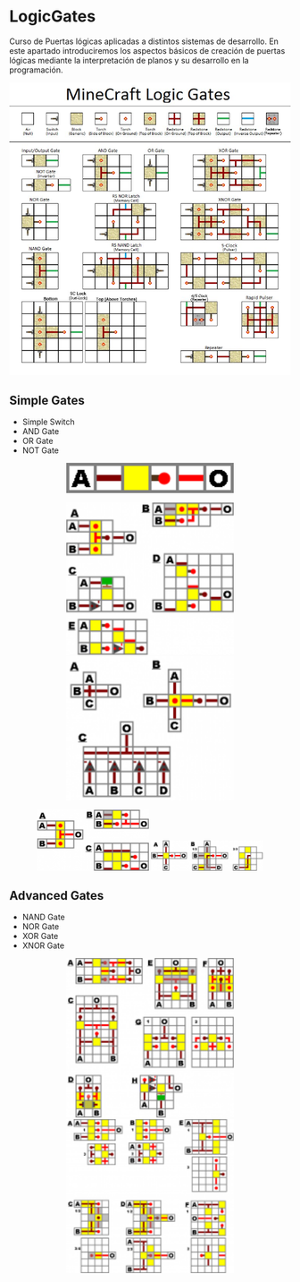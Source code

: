 # LogicGates
Curso de Puertas lógicas aplicadas a distintos sistemas de desarrollo.
En este apartado introduciremos los aspectos básicos de creación de puertas lógicas mediante la interpretación de planos y su desarrollo en la programación.


<p align="center">
	<img  src="/src/images/LogicGates/StandardLogicGates.jpg" width="600"/>
</p>


<h2> Simple Gates</h2>
<ul>
  <li> Simple Switch</li>
  <li> AND Gate</li>
  <li> OR Gate</li>
  <li> NOT Gate</li>
</ul>
<p align="center">
	<img  src="/src/images/LogicGates/NOT_gate.png" width="300"/>
</p>

<p align="center">
  <img  src="/src/images/LogicGates/AND_gate.png" width="300"/>
  <img  src="/src/images/LogicGates/OR_gate.png" width="300"/>
</p>
<p align="center">
  <img  src="/src/images/LogicGates/NAND_gate.png" width="200"/>
  <img  src="/src/images/LogicGates/NOR_gate.png" width="200"/>
</p>

<h2> Advanced Gates</h2>
<ul>
  <li> NAND Gate</li>
  <li> NOR Gate</li>
  <li> XOR Gate</li>
  <li> XNOR Gate</li>
</ul>

<p align="center">
  <img  src="/src/images/LogicGates/XOR_gate.png" width="300"/>
  <img  src="/src/images/LogicGates/XNOR_gate.png" width="300"/>
</p>